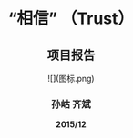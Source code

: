 <br><br><br><br><br><br><br><br><br><br>

# <center>**“相信” （Trust）**

## <center>**项目报告**
<center>![](图标.png)

### <center> 孙岵  齐斌<b>
<center> 2015/12

